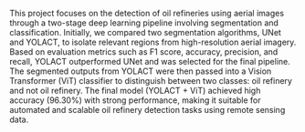 This project focuses on the detection of oil refineries using aerial images through a two-stage deep learning pipeline involving segmentation and classification. Initially, we compared two segmentation algorithms, UNet and YOLACT, to isolate relevant regions from high-resolution aerial imagery. Based on evaluation metrics such as F1 score, accuracy, precision, and recall, YOLACT outperformed UNet and was selected for the final pipeline. The segmented outputs from YOLACT were then passed into a Vision Transformer (ViT) classifier to distinguish between two classes: oil refinery and not oil refinery. The final model (YOLACT + ViT) achieved high accuracy (96.30%) with strong performance, making it suitable for automated and scalable oil refinery detection tasks using remote sensing data.
